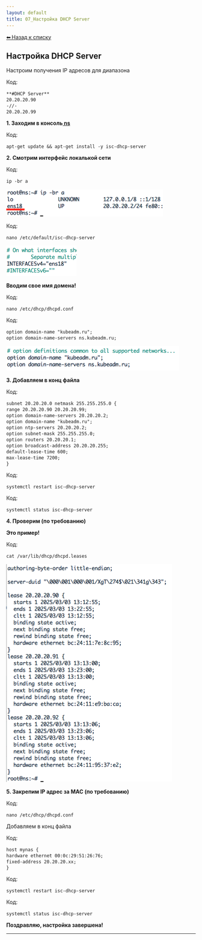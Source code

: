 ```yaml
---
layout: default
title: 07_Настройка DHCP Server
---
```

<a class="back-link" href="index.html">⬅ Назад к списку</a>


##  Настройка DHCP Server 


Настроим получения IP адресов для диапазона  
  


Код:
    
    
    **#DHCP Server**
    20.20.20.90
    -//-
    20.20.20.99

**1\. Заходим в консоль[ ns](https://forum.kubeadm.ru/node/239)**  
  


Код:
    
    
    apt-get update && apt-get install -y isc-dhcp-server

**2\. Смотрим интерфейс локалькой сети**  
  


Код:
    
    
    ip -br a

![Нажмите на изображение для увеличения.  Название:	Снимок экрана 2025-03-03 в 16.04.50.png Просмотров:	0 Размер:	8.8 Кб ID:	4636](..\images\\img_4636_1741007150.png)  
  


Код:
    
    
    nano /etc/default/isc-dhcp-server

![Нажмите на изображение для увеличения.  Название:	Снимок экрана 2025-03-03 в 16.06.38.png Просмотров:	0 Размер:	9.2 Кб ID:	4637](..\images\\img_4637_1741007271.png)  
  
**Вводим свое имя домена!**  
  


Код:
    
    
    nano /etc/dhcp/dhcpd.conf

Код:
    
    
    option domain-name "kubeadm.ru";
    option domain-name-servers ns.kubeadm.ru;

![Нажмите на изображение для увеличения.  Название:	Снимок экрана 2025-03-03 в 16.09.08.png Просмотров:	0 Размер:	10.3 Кб ID:	4638](..\images\\img_4638_1741007375.png)  
  
**3\. Добавляем в конц файла**  
  


Код:
    
    
    subnet 20.20.20.0 netmask 255.255.255.0 {
    range 20.20.20.90 20.20.20.99;
    option domain-name-servers 20.20.20.2;
    option domain-name "kubeadm.ru";
    option ntp-servers 20.20.20.2;
    option subnet-mask 255.255.255.0;
    option routers 20.20.20.1;
    option broadcast-address 20.20.20.255;
    default-lease-time 600;
    max-lease-time 7200;
    }

Код:
    
    
    systemctl restart isc-dhcp-server

Код:
    
    
    systemctl status isc-dhcp-server

**4\. Проверим (по требованию)**  
  
**Это пример!**  
  


Код:
    
    
    cat /var/lib/dhcp/dhcpd.leases

![Нажмите на изображение для увеличения.  Название:	Снимок экрана 2025-03-03 в 16.13.20.png Просмотров:	0 Размер:	47.8 Кб ID:	4640](..\images\\img_4640_1741007652.png)  
  
  
**5\. Закрепим IP адрес за MAC (по требованию)**  
  


Код:
    
    
    nano /etc/dhcp/dhcpd.conf

Добавляем в конц файла  
  


Код:
    
    
    host mynas {
    hardware ethernet 00:0c:29:51:26:76;
    fixed-address 20.20.20.xx;
    }

Код:
    
    
    systemctl restart isc-dhcp-server

Код:
    
    
    systemctl status isc-dhcp-server

**Поздравляю, настройка завершена!**


---

